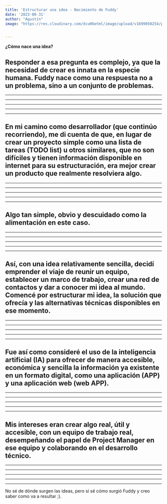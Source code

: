 ```yaml
---
title: 'Estructurar una idea - Nacimiento de Fuddy'
date: '2023-08-31'
author: "Agustín"
image: "https://res.cloudinary.com/dcu06etml/image/upload/v1699050254/portolio-personal/blog/fp9qjrfggevykki4g6q8.jpg"


---
```

**¿Cómo nace una idea?**

Responder a esa pregunta es complejo, ya que la necesidad de crear es innata en la especie humana. Fuddy nace como una respuesta no a un problema, sino a un conjunto de problemas.
-----------------------------------------------------------------------------
-----------------------------------------------------------------------------
-----------------------------------------------------------------------------
-----------------------------------------------------------------------------
-----------------------------------------------------------------------------
-----------------------------------------------------------------------------
En mi camino como desarrollador (que continúo recorriendo), me di cuenta de que, en lugar de crear un proyecto simple como una lista de tareas (TODO list) u otros similares, que no son difíciles y tienen información disponible en internet para su estructuración, era mejor crear un producto que realmente resolviera algo. 
-----------------------------------------------------------------------------
-----------------------------------------------------------------------------
-----------------------------------------------------------------------------
-----------------------------------------------------------------------------
-----------------------------------------------------------------------------
-----------------------------------------------------------------------------
Algo tan simple, obvio y descuidado como la alimentación en este caso.
-----------------------------------------------------------------------------
-----------------------------------------------------------------------------
-----------------------------------------------------------------------------
-----------------------------------------------------------------------------
-----------------------------------------------------------------------------
-----------------------------------------------------------------------------
Así, con una idea relativamente sencilla, decidí emprender el viaje de reunir un equipo, establecer un marco de trabajo, crear una red de contactos y dar a conocer mi idea al mundo. Comencé por estructurar mi idea, la solución que ofrecía y las alternativas técnicas disponibles en ese momento.
-----------------------------------------------------------------------------
-----------------------------------------------------------------------------
-----------------------------------------------------------------------------
-----------------------------------------------------------------------------
-----------------------------------------------------------------------------
-----------------------------------------------------------------------------
Fue así como consideré el uso de la inteligencia artificial (IA) para ofrecer de manera accesible, económica y sencilla la información ya existente en un formato digital, como una aplicación (APP) y una aplicación web (web APP).
-----------------------------------------------------------------------------
-----------------------------------------------------------------------------
-----------------------------------------------------------------------------
-----------------------------------------------------------------------------
-----------------------------------------------------------------------------
-----------------------------------------------------------------------------
Mis intereses eran crear algo real, útil y accesible, con un equipo de trabajo real, desempeñando el papel de **Project Manager** en ese equipo y colaborando en el desarrollo técnico.
-----------------------------------------------------------------------------
-----------------------------------------------------------------------------
-----------------------------------------------------------------------------
-----------------------------------------------------------------------------
-----------------------------------------------------------------------------
-----------------------------------------------------------------------------
No sé de dónde surgen las ideas, pero sí sé cómo surgió Fuddy y creo saber como va a resultar ;).

